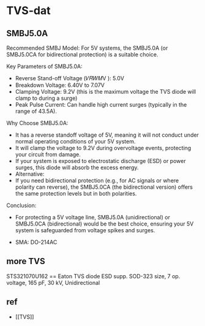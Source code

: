 
# TVS-dat

## SMBJ5.0A

Recommended SMBJ Model:
For 5V systems, the SMBJ5.0A (or SMBJ5.0CA for bidirectional protection) is a suitable choice.

Key Parameters of SMBJ5.0A:
- Reverse Stand-off Voltage (𝑉𝑅𝑊𝑀V​ ): 5.0V
- Breakdown Voltage: 6.40V to 7.07V
- Clamping Voltage: 9.2V (this is the maximum voltage the TVS diode will clamp to during a surge)
- Peak Pulse Current: Can handle high current surges (typically in the range of 43.5A).

Why Choose SMBJ5.0A:
- It has a reverse standoff voltage of 5V, meaning it will not conduct under normal operating conditions of your 5V system.
- It will clamp the voltage to 9.2V during overvoltage events, protecting your circuit from damage.
- If your system is exposed to electrostatic discharge (ESD) or power surges, this diode will absorb the excess energy.
- Alternative:
- If you need bidirectional protection (e.g., for AC signals or where polarity can reverse), the SMBJ5.0CA (the bidirectional version) offers the same protection levels but in both polarities.

Conclusion:
- For protecting a 5V voltage line, SMBJ5.0A (unidirectional) or SMBJ5.0CA (bidirectional) would be the best choice, ensuring your 5V system is safeguarded from voltage spikes and surges.

- SMA: DO-214AC





## more TVS 

STS321070U162  == Eaton TVS diode ESD supp. SOD-323 size, 7 op. voltage, 165 pF, 30 kV, Unidirectional




## ref 

- [[TVS]]